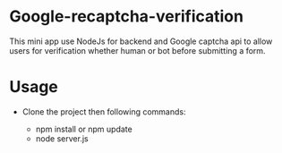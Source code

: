 # Google-recaptcha-verification
This mini app use NodeJs for backend and Google captcha api to allow users for verification whether human or bot before submitting a form.

# Usage

- Clone the project then following commands:

  - npm install or npm update
  - node server.js
